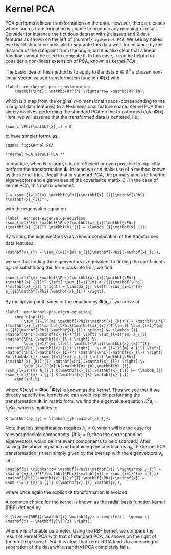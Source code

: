 # Kernel PCA

PCA performs a linear transformation on the data. However, there are
cases where such a transformation is unable to produce any meaningful
result. Consider for instance the fictitious dataset with $2$ classes
and $2$ data features as shown on the left of {numref}`fig:Kernel-PCA`. We see by naked eye that it should be
possible to separate this data well, for instance by the distance of the
datapoint from the origin, but it is also clear that a linear function
cannot be used to compute it. In this case, it can be helpful to
consider a non-linear extension of PCA, known as *kernel PCA*.

The basic idea of this method is to apply to the data
$\mathbf{x} \in \mathbb{R}^{n}$ a chosen non-linear vector-valued
transformation function $\mathbf{\Phi}(\mathbf{x})$ with

```{math}
:label: eqn:kernel-pca-transformation
    \mathbf{\Phi}: \mathbb{R}^{n} \rightarrow \mathbb{R}^{N},
```

which is a map from the original $n$-dimensional space (corresponding to the $n$
original data features) to a $N$-dimensional feature space. Kernel PCA
then simply involves performing the standard PCA on the transformed data
$\mathbf{\Phi}(\mathbf{x})$. Here, we will assume that the transformed data is
centered, i.e., 

```{math}
\sum_i \Phi(\mathbf{x}_i) = 0
```

to have simpler formulas.

```{figure} ../../_static/lecture_specific/structuring_data/circles_pca_kpca.png
:name: fig:Kernel-PCA

**Kernel PCA versus PCA.**
```
In practice, when $N$ is large, it is not efficient or even possible to
explicitly perform the transformation $\mathbf{\Phi}$. Instead we can make
use of a method known as the kernel trick. Recall that in standard PCA,
the primary aim is to find the eigenvectors and eigenvalues of the
covariance matrix $C$ . In the case of kernel PCA, this matrix becomes

```{math}
C = \sum_{i=1}^{m} \mathbf{\Phi}(\mathbf{x}_{i})\mathbf{\Phi}(\mathbf{x}_{i})^T,
```

with the eigenvalue equation

```{math}
:label: eqn:pca-eigenvalue-equation
\sum_{i=1}^{m} \mathbf{\Phi}(\mathbf{x}_{i})\mathbf{\Phi}(\mathbf{x}_{i})^T \mathbf{v}_{j} = \lambda_{j}\mathbf{v}_{j}.
```

By writing the eigenvectors $\mathbf{v}_{j}$ as a linear combination of the transformed data features

```{math}
\mathbf{v}_{j} = \sum_{i=1}^{m} a_{ji}\mathbf{\Phi}(\mathbf{x}_{i}),
```

we see that finding the eigenvectors is equivalent to finding the coefficients
$a_{ji}$. On substituting this form back into Eq. [](eqn:pca-eigenvalue-equation), we find

```{math}
\sum_{i=1}^{m} \mathbf{\Phi}(\mathbf{x}_{i})\mathbf{\Phi}(\mathbf{x}_{i})^T \left[ \sum_{i=1}^{m} a_{ji}\mathbf{\Phi}(\mathbf{x}_{j}) \right] = \lambda_{j} \left[ \sum_{i=1}^{m} a_{ji}\mathbf{\Phi}(\mathbf{x}_{i}) \right].
```

By multiplying both sides of the equation by $\mathbf{\Phi}(\mathbf{x}_{k})^{T}$
we arrive at 

```{math}
:label: eqn:kernel-pca-eigen-equation}
    \begin{split}
        \sum_{i=1}^{m} \mathbf{\Phi}(\mathbf{x}_{k})^{T} \mathbf{\Phi}(\mathbf{x}_{i})\mathbf{\Phi}(\mathbf{x}_{i})^T \left[ \sum_{l=1}^{m} a_{jl}\mathbf{\Phi}(\mathbf{x}_{l}) \right] &= \lambda_{j} \mathbf{\Phi}(\mathbf{x}_{k})^{T} \left[ \sum_{l=1}^{m} a_{jl} \mathbf{\Phi}(\mathbf{x}_{l}) \right] \\
        \sum_{i=1}^{m} \left[ \mathbf{\Phi}(\mathbf{x}_{k})^{T} \mathbf{\Phi}(\mathbf{x}_{i}) \right]   \sum_{l=1}^{m} a_{jl} \left[ \mathbf{\Phi}(\mathbf{x}_{i})^T \mathbf{\Phi}(\mathbf{x}_{l}) \right] &= \lambda_{j} \sum_{l=1}^{m} a_{jl} \left[ \mathbf{\Phi}(\mathbf{x}_{k})^{T} \mathbf{\Phi}(\mathbf{x}_{l}) \right] \\
        \sum_{i=1}^{m} K(\mathbf{x}_{k},\mathbf{x}_{i})   \sum_{l=1}^{m} a_{jl} K(\mathbf{x}_{i},\mathbf{x}_{l}) &= \lambda_{j} \sum_{l=1}^{m} a_{jl} K(\mathbf{x}_{k},\mathbf{x}_{l}), 
    \end{split}
```

where $K(\mathbf{x},\mathbf{y}) = \mathbf{\Phi}(\mathbf{x})^{T} \mathbf{\Phi}(\mathbf{y})$ is known as
the *kernel*. Thus we see that if we directly specify the kernels we can
avoid explicit performing the transformation $\mathbf{\Phi}$. In matrix
form, we find the eigenvalue equation
$K^{2}\mathbf{a}_{j} = \lambda_{j} K \mathbf{a}_{j}$, which simplifies to

```{math}
K \mathbf{a}_{j} = \lambda_{j} \mathbf{a}_{j}.
```

Note that this simplification requires $\lambda_j \neq 0$, which will be the case for relevant
principle components. (If $\lambda_{j} = 0$, then the corresponding
eigenvectors would be irrelevant components to be discarded.) After
solving the above equation and obtaining the coefficients $a_{jl}$, the
kernel PCA transformation is then simply given by the overlap with the
eigenvectors $\mathbf{v}_{j}$, i.e.,

```{math}
\mathbf{x} \rightarrow \mathbf{\Phi}(\mathbf{x}) \rightarrow y_{j} = \mathbf{v}_{j}^{T}\mathbf{\Phi}(\mathbf{x}) = \sum_{i=1}^{m} a_{ji} \mathbf{\Phi}(\mathbf{x}_{i})^{T} \mathbf{\Phi}(\mathbf{x}) = \sum_{i=1}^{m} a_{ji} K(\mathbf{x}_{i},\mathbf{x}),
```

where once again the explicit $\mathbf{\Phi}$ transformation is avoided.

A common choice for the kernel is known as the radial basis function
kernel (RBF) defined by

```{math}
K_{\textrm{RBF}}(\mathbf{x},\mathbf{y}) = \exp\left( -\gamma \| \mathbf{x} - \mathbf{y}\|^{2} \right),
```

where $\gamma$ is a tunable parameter. Using the RBF kernel, we compare
the result of kernel PCA with that of standard PCA, as shown on the
right of {numref}`fig:Kernel-PCA`. It is clear that kernel PCA leads to a
meaningful separation of the data while standard PCA completely fails.

